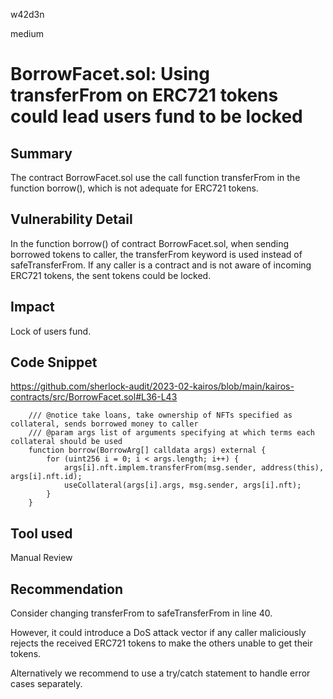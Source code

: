 w42d3n

medium

# BorrowFacet.sol: Using transferFrom on ERC721 tokens could lead users fund to be locked

## Summary

The contract BorrowFacet.sol use the call function transferFrom in the function borrow(), which is not adequate for ERC721 tokens.

## Vulnerability Detail

In the function borrow() of contract BorrowFacet.sol, when sending borrowed tokens to caller, the transferFrom keyword is used instead of safeTransferFrom. 
If any caller is a contract and is not aware of incoming ERC721 tokens, the sent tokens could be locked.

## Impact

Lock of users fund.

## Code Snippet

https://github.com/sherlock-audit/2023-02-kairos/blob/main/kairos-contracts/src/BorrowFacet.sol#L36-L43

```solidity
    /// @notice take loans, take ownership of NFTs specified as collateral, sends borrowed money to caller
    /// @param args list of arguments specifying at which terms each collateral should be used
    function borrow(BorrowArg[] calldata args) external {
        for (uint256 i = 0; i < args.length; i++) {
            args[i].nft.implem.transferFrom(msg.sender, address(this), args[i].nft.id);
            useCollateral(args[i].args, msg.sender, args[i].nft);
        }
    }
```


## Tool used

Manual Review

## Recommendation

Consider changing transferFrom to safeTransferFrom in line 40.

However, it could introduce a DoS attack vector if any caller maliciously rejects the received ERC721 tokens to make the others unable to get their tokens.

Alternatively we recommend to use a try/catch statement to handle error cases separately.


